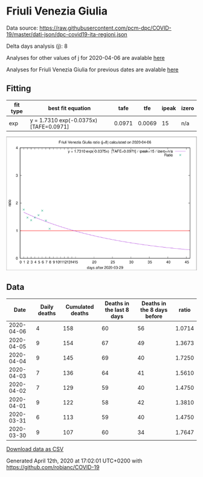 # Friuli Venezia Giulia

Data source: https://raw.githubusercontent.com/pcm-dpc/COVID-19/master/dati-json/dpc-covid19-ita-regioni.json

Delta days analysis (j): 8

Analyses for other values of j for 2020-04-06 are avalable [here](../2020-04-06/README.md)

Analyses for Friuli Venezia Giulia for previous dates are avalable [here](../README.md)

## Fitting 
|fit type|best fit equation|tafe|tfe|ipeak|izero|
|-------|-----|--------|------|---|---|
|exp|y = 1.7310 exp(-0.0375x)  [TAFE=0.0971]|0.0971|0.0069|15|n/a|

![Plot](COVID-19_friuli_venezia_giulia_j8_2020-04-06.png)

## Data
|Date|Daily deaths|Cumulated deaths|Deaths in the last 8 days|Deaths in the 8 days before|ratio|
|----|----------|-----------|-------|--------------------|-----|
|2020-04-06|4|158|60|56|1.0714|
|2020-04-05|9|154|67|49|1.3673|
|2020-04-04|9|145|69|40|1.7250|
|2020-04-03|7|136|64|41|1.5610|
|2020-04-02|7|129|59|40|1.4750|
|2020-04-01|9|122|58|42|1.3810|
|2020-03-31|6|113|59|40|1.4750|
|2020-03-30|9|107|60|34|1.7647|

[Download data as CSV](COVID-19_friuli_venezia_giulia_j8_2020-04-06.csv)

Generated April 12th, 2020 at 17:02:01 UTC+0200 with https://github.com/robianc/COVID-19
